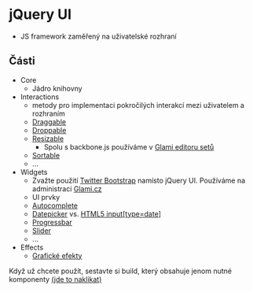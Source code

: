 # jQuery UI
* JS framework zaměřený na uživatelské rozhraní


## Části
* Core
	* Jádro knihovny
* Interactions
	* metody pro implementaci pokročilých interakcí mezi uživatelem a rozhraním
	* [Draggable](https://jqueryui.com/draggable/)
	* [Droppable](https://jqueryui.com/droppable/)
	* [Resizable](https://jqueryui.com/resizable/)
		* Spolu s backbone.js používáme v [Glami editoru setů](http://www.glami.cz/editor/)
	* [Sortable](https://jqueryui.com/sortable/)
	* ...
* Widgets
	* Zvažte použití [Twitter Bootstrap](http://getbootstrap.com/) namísto jQuery UI. Používáme na administraci [Glami.cz](http://www.glami.cz/)
	* UI prvky
	* [Autocomplete](https://jqueryui.com/autocomplete/)
	* [Datepicker](https://jqueryui.com/datepicker/) vs. [HTML5 input[type=date]](http://jsfiddle.net/ondrejcech/jx6Ld3L1/)
	* [Progressbar](https://jqueryui.com/progressbar/)
	* [Slider](https://jqueryui.com/slider/)
	* ...
* Effects
	* [Grafické efekty](https://jqueryui.com/effect/)

Když už chcete použít, sestavte si build, který obsahuje jenom nutné komponenty [(jde to naklikat)](http://jqueryui.com/download/)
